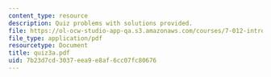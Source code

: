```yaml
---
content_type: resource
description: Quiz problems with solutions provided.
file: https://ol-ocw-studio-app-qa.s3.amazonaws.com/courses/7-012-introduction-to-biology-fall-2004/7b23d7cd3037eea9e8af6cc07fc80676_quiz3a.pdf
file_type: application/pdf
resourcetype: Document
title: quiz3a.pdf
uid: 7b23d7cd-3037-eea9-e8af-6cc07fc80676
---
```

